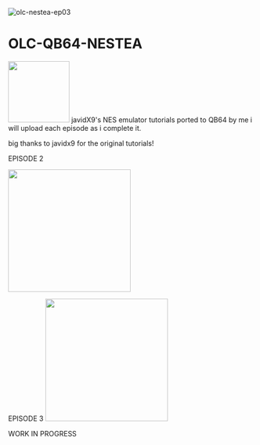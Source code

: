 ![olc-nestea-ep03](https://user-images.githubusercontent.com/66333352/124857539-553fd300-df61-11eb-9d45-d90af115b0da.png)




# OLC-QB64-NESTEA
<IMG SRC ="https://user-images.githubusercontent.com/66333352/124371339-bb60e900-dc35-11eb-9ab1-53f84fed23c5.png" width=125 height=125></IMG> javidX9's NES emulator tutorials ported to QB64 by me
i will upload each episode as i complete it.

big thanks to javidx9 for the original tutorials! 


EPISODE 2

<IMG SRC ="https://user-images.githubusercontent.com/66333352/124371930-5f00c800-dc3b-11eb-9ab9-cd1602b4aa34.png" width=250 height=250></IMG>

EPISODE 3
<IMG SRC ="https://user-images.githubusercontent.com/66333352/124857539-553fd300-df61-11eb-9d45-d90af115b0da.png" width=250 height=250></IMG>

WORK IN PROGRESS

